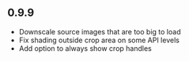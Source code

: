 ## 0.9.9

* Downscale source images that are too big to load
* Fix shading outside crop area on some API levels
* Add option to always show crop handles
